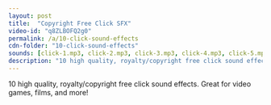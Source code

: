 ```yaml
---
layout: post
title:  "Copyright Free Click SFX"
video-id: "q8ZLBOFQ2g0"
permalink: /a/10-click-sound-effects
cdn-folder: "10-click-sound-effects"
sounds: [click-1.mp3, click-2.mp3, click-3.mp3, click-4.mp3, click-5.mp3, click-6.mp3, click-7.mp3, click-8.mp3, click-9.mp3, click-10.mp3]
description: "10 high quality, royalty/copyright free click sound effects. Great for video games, films, and more!"
---
```


10 high quality, royalty/copyright free click sound effects. Great for video games, films, and more!

